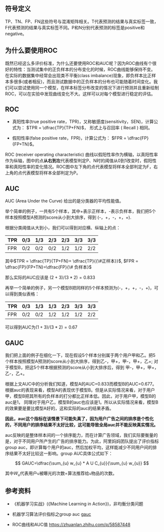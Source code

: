 

## 符号定义

TP、TN、FP、FN这些符号与混淆矩阵相关。T代表预测的结果与真实标签一致，F代表预测的结果与真实标签不同。P和N分别代表预测的标签是positive和negative。

## 为什么要使用ROC

既然已经这么多评价标准，为什么还要使用ROC和AUC呢？因为ROC曲线有个很好的特性：当测试集中的正负样本的分布变化的时候，ROC曲线能够保持不变。在实际的数据集中经常会出现类不平衡(class imbalance)现象，即负样本比正样本多很多(或者相反)，而且测试数据中的正负样本的分布也可能随着时间变化。我们可以尝试使用同一个模型，在样本标签分布改变的情况下进行预测并且重新绘制ROC，可以在实验中发现曲线变化不大。这样可以对每个模型进行稳定的评估。

## ROC

- 真阳性率(true positive rate，TPR)，又称敏感度(sensitivity，SEN)，计算公式为： $TPR = \dfrac{TP}{TP+FN}$， 形式上与召回率 ( Recall ) 相同。

- 假阳性率(false positive rate，FPR)，计算公式为： $FPR = \dfrac{FP}{FP+TN}$。

ROC (receiver operating characteristic) 曲线以假阳性率作为横轴，以真阳性率作为纵轴，图中的点**从右到左**代表模型判定P、N时的阈值从0到1改变时，假阳性率和真阳性率的变化情况。ROC图中左下角的点代表模型将样本全部判定为F，右上角的点代表模型将样本全部判定为P。

## AUC

AUC (Area Under the Curve) 给出的是分类器的平均性能值。

举个简单的例子，一共有5个样本，其中+表示正样本，-表示负样本，我们把5个样本按照模型A预测的score从小到大排序，得到 (-，+，-，+，+). 

根据分类阈值从大到小，我们可以得到对应横、纵轴上的点：

| TPR  | 0/3  | 1/3  | 2/3  | 2/3  | 3/3  | 3/3  |
| ---- | ---- | ---- | ---- | ---- | ---- | ---- |
| FPR  | 0/2  | 0/2  | 0/2  | 1/2  | 1/2  | 2/2  |

其中$TPR = \dfrac{TP}{TP+FN}= \dfrac{TP}{{\#正样本}}$,  $FPR = \dfrac{FP}{FP+TN}=\dfrac{FP}{\# 负样本}$

那么实际的AUC应该是 $(2+3)/(3*2)=0.833$

再举一个简单的例子，另一个模型B把同样的5个样本预测为(-，+，+，-，+)，可以得到类似表格：

| TPR  | 0/3  | 1/3  | 1/3  | 2/3  | 3/3  | 3/3  |
| ---- | ---- | ---- | ---- | ---- | ---- | ---- |
| FPR  | 0/2  | 0/2  | 1/2  | 1/2  | 1/2  | 2/2  |

可以得到AUC为$(1+3)/(3*2) = 0.67$

## GAUC

我们把上面的例子在细化一下，现在假设5个样本分别属于两个用户甲和乙。把5个样本按照模型A预测的score从小到大排序，得到乙-，甲+，甲-，甲+，乙+; 对于模型B，把这5个样本根据预测的score从小到大排序后，得到 甲-，甲+，甲+，乙-，乙+。

根据上文AUC中的分析我们知道，模型A的AUC=0.833而模型B的AUC=0.677。根据auc的表现来看，模型A的表现优于模型B。但是从实际情况来看，对于用户甲，模型B把其所有的负样本的打分都比正样本低。因此，对于用户甲，模型B的auc是1， 同理对于用户乙，模型B的auc也应该是1。所以从实际情况来看，模型B的效果要是要比模型A好的，这和实际的auc的结果矛盾。

**因此，auc这个指标在该情景下可能失真了，因为用户广告之间的排序是个性化的，不同用户的排序结果不太好比较，这可能导致全局auc并不能反映真实情况。**

auc反映的是整体样本间的一个排序能力，而在计算广告领域，我们实际要衡量的是，对于不同用户所产生的广告的排序能力。为此，阿里妈妈团队提出了评价指标group auc，即计算每个用户的auc，然后加权平均，这样能减少不同用户间的排序结果不太好比较这一影响。group AUC具体公式如下：

$$ GAUC=\dfrac{\sum_{u} w_{u} * A U C_{u}}{\sum_{u} w_{u}} $$

其中$W_u$代表用户`u`被曝光的次数=算法推荐给`u`物品的次数。

## 参考资料

- 《机器学习实战》(《Machine Learning in Action》)，非均衡分类问题

- 机器学习算法评价指标之group auc [gauc](https://blog.csdn.net/hnu2012/article/details/87892368)

- ROC曲线和AUC值 https://zhuanlan.zhihu.com/p/58587448

  